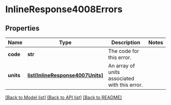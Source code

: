 # InlineResponse4008Errors

## Properties
Name | Type | Description | Notes
------------ | ------------- | ------------- | -------------
**code** | **str** | The code for this error. | 
**units** | [**list[InlineResponse4007Units]**](InlineResponse4007Units.md) | An array of units associated with this error. | 

[[Back to Model list]](../README.md#documentation-for-models) [[Back to API list]](../README.md#documentation-for-api-endpoints) [[Back to README]](../README.md)

